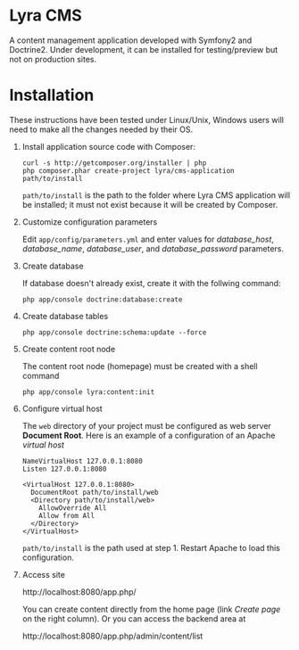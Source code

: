 Lyra CMS
========

A content management application developed with Symfony2 and Doctrine2.
Under development, it can be installed for testing/preview but not on
production sites.

Installation
============

These instructions have been tested under Linux/Unix, Windows users will
need to make all the changes needed by their OS.

1.  Install application source code with Composer:

        curl -s http://getcomposer.org/installer | php
        php composer.phar create-project lyra/cms-application path/to/install

    `path/to/install` is the path to the folder where Lyra CMS application will be
    installed; it must not exist because it will be created by Composer.

2.  Customize configuration parameters

    Edit `app/config/parameters.yml` and enter values for *database_host*,
    *database_name*, *database_user*, and *database_password* parameters.

3.  Create database

    If database doesn't already exist, create it with the follwing command:

        php app/console doctrine:database:create

4.  Create database tables

        php app/console doctrine:schema:update --force

5.  Create content root node

    The content root node (homepage) must be created with a shell command

        php app/console lyra:content:init

6.  Configure virtual host

    The `web` directory of your project must be configured as web server
    **Document Root**. Here is an example of a configuration of an Apache
    *virtual host*

        NameVirtualHost 127.0.0.1:8080
        Listen 127.0.0.1:8080

        <VirtualHost 127.0.0.1:8080>
          DocumentRoot path/to/install/web
          <Directory path/to/install/web>
            AllowOverride All
            Allow from All
          </Directory>
        </VirtualHost>

    `path/to/install` is the path used at step 1. Restart Apache to load this configuration.

7.  Access site

    http://localhost:8080/app.php/

    You can create content directly from the home page (link *Create page*
    on the right column). Or you can access the backend area at

    http://localhost:8080/app.php/admin/content/list
